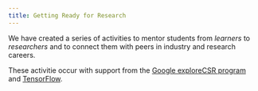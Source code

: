 ```yaml
---
title: Getting Ready for Research
---
```


We have created a series of activities to mentor students from _learners_ to _researchers_ and to connect them with peers in industry and research careers.

These activitie occur with support from the [Google exploreCSR program](https://research.google/outreach/explore-csr/) and [TensorFlow](https://blog.tensorflow.org/2022/02/exploreCSR-awards-highlights.html).
